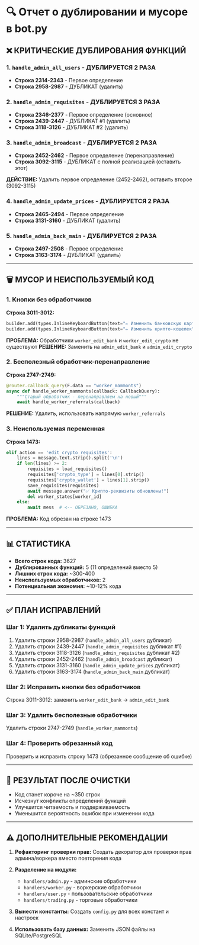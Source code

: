 # 🔍 Отчет о дублировании и мусоре в bot.py

## ❌ КРИТИЧЕСКИЕ ДУБЛИРОВАНИЯ ФУНКЦИЙ

### 1. `handle_admin_all_users` - ДУБЛИРУЕТСЯ 2 РАЗА
- **Строка 2314-2343** - Первое определение
- **Строка 2958-2987** - ДУБЛИКАТ (удалить)

### 2. `handle_admin_requisites` - ДУБЛИРУЕТСЯ 3 РАЗА
- **Строка 2346-2377** - Первое определение (основное)
- **Строка 2439-2447** - ДУБЛИКАТ #1 (удалить)
- **Строка 3118-3126** - ДУБЛИКАТ #2 (удалить)

### 3. `handle_admin_broadcast` - ДУБЛИРУЕТСЯ 2 РАЗА
- **Строка 2452-2462** - Первое определение (перенаправление)
- **Строка 3092-3115** - ДУБЛИКАТ с полной реализацией (оставить этот)

**ДЕЙСТВИЕ:** Удалить первое определение (2452-2462), оставить второе (3092-3115)

### 4. `handle_admin_update_prices` - ДУБЛИРУЕТСЯ 2 РАЗА
- **Строка 2465-2494** - Первое определение
- **Строка 3131-3160** - ДУБЛИКАТ (удалить)

### 5. `handle_admin_back_main` - ДУБЛИРУЕТСЯ 2 РАЗА
- **Строка 2497-2508** - Первое определение
- **Строка 3163-3174** - ДУБЛИКАТ (удалить)

---

## 🗑️ МУСОР И НЕИСПОЛЬЗУЕМЫЙ КОД

### 1. Кнопки без обработчиков
**Строка 3011-3012:**
```python
builder.add(types.InlineKeyboardButton(text="✏️ Изменить банковскую карту", callback_data="worker_edit_bank"))
builder.add(types.InlineKeyboardButton(text="✏️ Изменить крипто-кошелек", callback_data="worker_edit_crypto"))
```
**ПРОБЛЕМА:** Обработчики `worker_edit_bank` и `worker_edit_crypto` не существуют
**РЕШЕНИЕ:** Заменить на `admin_edit_bank` и `admin_edit_crypto`

### 2. Бесполезный обработчик-перенаправление
**Строка 2747-2749:**
```python
@router.callback_query(F.data == "worker_mammonts")
async def handle_worker_mammonts(callback: CallbackQuery):
    """Старый обработчик - перенаправляем на новый"""
    await handle_worker_referrals(callback)
```
**РЕШЕНИЕ:** Удалить, использовать напрямую `worker_referrals`

### 3. Неиспользуемая переменная
**Строка 1473:**
```python
elif action == 'edit_crypto_requisites':
    lines = message.text.strip().split('\n')
    if len(lines) >= 2:
        requisites = load_requisites()
        requisites['crypto_type'] = lines[0].strip()
        requisites['crypto_wallet'] = lines[1].strip()
        save_requisites(requisites)
        await message.answer("✅ Крипто-реквизиты обновлены!")
        del worker_states[worker_id]
    else:
        await mess  # <-- ОБРЕЗАНО, ОШИБКА
```
**ПРОБЛЕМА:** Код обрезан на строке 1473

---

## 📊 СТАТИСТИКА

- **Всего строк кода:** 3627
- **Дублированных функций:** 5 (11 определений вместо 5)
- **Лишних строк кода:** ~300-400
- **Неиспользуемых обработчиков:** 2
- **Потенциальная экономия:** ~10-12% кода

---

## ✅ ПЛАН ИСПРАВЛЕНИЙ

### Шаг 1: Удалить дубликаты функций
1. Удалить строки 2958-2987 (`handle_admin_all_users` дубликат)
2. Удалить строки 2439-2447 (`handle_admin_requisites` дубликат #1)
3. Удалить строки 3118-3126 (`handle_admin_requisites` дубликат #2)
4. Удалить строки 2452-2462 (`handle_admin_broadcast` дубликат)
5. Удалить строки 3131-3160 (`handle_admin_update_prices` дубликат)
6. Удалить строки 3163-3174 (`handle_admin_back_main` дубликат)

### Шаг 2: Исправить кнопки без обработчиков
Строка 3011-3012: заменить `worker_edit_bank` → `admin_edit_bank`

### Шаг 3: Удалить бесполезные обработчики
Удалить строки 2747-2749 (`handle_worker_mammonts`)

### Шаг 4: Проверить обрезанный код
Проверить и исправить строку 1473 (обрезанное сообщение об ошибке)

---

## 🎯 РЕЗУЛЬТАТ ПОСЛЕ ОЧИСТКИ

- Код станет короче на ~350 строк
- Исчезнут конфликты определений функций
- Улучшится читаемость и поддерживаемость
- Уменьшится вероятность ошибок при изменении кода

---

## ⚠️ ДОПОЛНИТЕЛЬНЫЕ РЕКОМЕНДАЦИИ

1. **Рефакторинг проверки прав:**
   Создать декоратор для проверки прав админа/воркера вместо повторения кода

2. **Разделение на модули:**
   - `handlers/admin.py` - админские обработчики
   - `handlers/worker.py` - воркерские обработчики
   - `handlers/user.py` - пользовательские обработчики
   - `handlers/trading.py` - торговые обработчики

3. **Вынести константы:**
   Создать `config.py` для всех констант и настроек

4. **Использовать базу данных:**
   Заменить JSON файлы на SQLite/PostgreSQL
